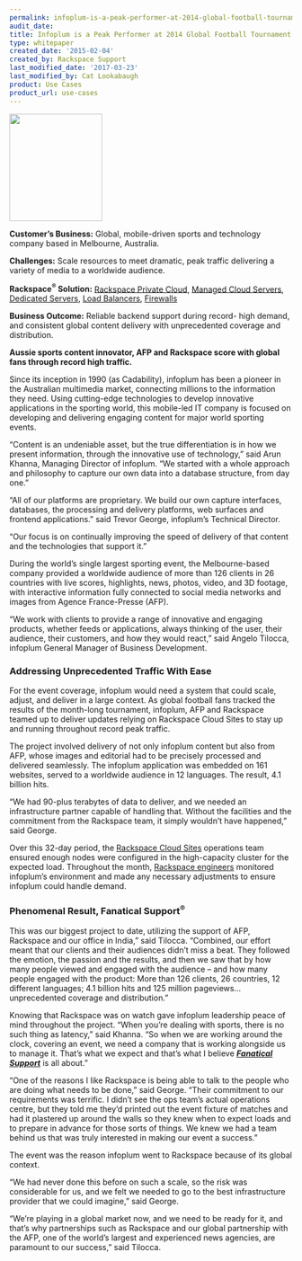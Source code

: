 ```yaml
---
permalink: infoplum-is-a-peak-performer-at-2014-global-football-tournament/
audit_date:
title: Infoplum is a Peak Performer at 2014 Global Football Tournament
type: whitepaper
created_date: '2015-02-04'
created_by: Rackspace Support
last_modified_date: '2017-03-23'
last_modified_by: Cat Lookabaugh
product: Use Cases
product_url: use-cases
---
```


<a href="http://www.infoplum.com/">
   <img src="{% asset_path use-cases/infoplum-is-a-peak-performer-at-2014-global-football-tournament/InfoPlum-logo.png %}" width="165" height="191" />
</a>

**Customer’s Business:** Global, mobile-driven sports and technology company
based in Melbourne, Australia.

**Challenges:** Scale resources to meet dramatic, peak traffic
delivering a variety of media to a worldwide audience.

**Rackspace<sup>&reg;</sup> Solution:** [Rackspace Private
Cloud](http://www.rackspace.com/cloud/private), [Managed Cloud
Servers](http://www.rackspace.com/cloud), [Dedicated
Servers](http://www.rackspace.com/managed-hosting/dedicated-servers),
[Load Balancers](http://www.rackspace.com/cloud/load-balancing),
[Firewalls](http://www.rackspace.com/managed_hosting/services/security/firewalls)

**Business Outcome:** Reliable backend support during record- high
demand, and consistent global content delivery with unprecedented
coverage and distribution.

**Aussie sports content innovator, AFP and Rackspace score with global
fans through record high traffic.**

Since its inception in 1990 (as Cadability), infoplum has been a pioneer
in the Australian multimedia market, connecting millions to the
information they need. Using cutting-edge technologies to develop
innovative applications in the sporting world, this mobile-led IT
company is focused on developing and delivering engaging content for
major world sporting events.

“Content is an undeniable asset, but the true differentiation is in how
we present information, through the innovative use of technology,” said
Arun Khanna, Managing Director of infoplum. “We started with a whole
approach and philosophy to capture our own data into a database
structure, from day one.”

“All of our platforms are proprietary. We build our own capture
interfaces, databases, the processing and delivery platforms, web
surfaces and frontend applications.” said Trevor George, infoplum’s
Technical Director.

“Our focus is on continually improving the speed of delivery of that
content and the technologies that support it.”

During the world’s single largest sporting event, the Melbourne-based
company provided a worldwide audience of more than 126 clients in 26
countries with live scores, highlights, news, photos, video, and 3D
footage, with interactive information fully connected to social media
networks and images from Agence France-Presse (AFP).

“We work with clients to provide a range of innovative and engaging
products, whether feeds or applications, always thinking of the user,
their audience, their customers, and how they would react,” said Angelo
Tilocca, infoplum General Manager of Business Development.

### Addressing Unprecedented Traffic With Ease

For the event coverage, infoplum would need a system that could scale,
adjust, and deliver in a large context. As global football fans tracked
the results of the month-long tournament, infoplum, AFP and Rackspace
teamed up to deliver updates relying on Rackspace Cloud Sites to stay up
and running throughout record peak traffic.

The project involved delivery of not only infoplum content but also from
AFP, whose images and editorial had to be precisely processed and
delivered seamlessly. The infoplum application was embedded on 161
websites, served to a worldwide audience in 12 languages. The result,
4.1 billion hits.

“We had 90-plus terabytes of data to deliver, and we needed an
infrastructure partner capable of handling that. Without the facilities
and the commitment from the Rackspace team, it simply wouldn’t have
happened,” said George.

Over this 32-day period, the [Rackspace Cloud
Sites](http://www.rackspace.com/cloud/sites) operations team ensured
enough nodes were configured in the high-capacity cluster for the
expected load. Throughout the month, [Rackspace
engineers](http://www.rackspace.com/about/) monitored infoplum’s
environment and made any necessary adjustments to ensure infoplum could
handle demand.

### Phenomenal Result, Fanatical Support<sup>&reg;</sup>

This was our biggest project to date, utilizing the support of AFP,
Rackspace and our office in India,” said Tilocca. “Combined, our effort
meant that our clients and their audiences didn’t miss a beat. They
followed the emotion, the passion and the results, and then we saw that
by how many people viewed and engaged with the audience – and how many
people engaged with the product: More than 126 clients, 26 countries, 12
different languages; 4.1 billion hits and 125 million pageviews...
unprecedented coverage and distribution.”

Knowing that Rackspace was on watch gave infoplum leadership peace of
mind throughout the project. “When you’re dealing with sports, there is
no such thing as latency,” said Khanna. “So when we are working around
the clock, covering an event, we need a company that is working
alongside us to manage it. That’s what we expect and that’s what I
believe [***Fanatical Support***](http://www.rackspace.com/about/) is all
about.”

“One of the reasons I like Rackspace is being able to talk to the people
who are doing what needs to be done,” said George. “Their commitment to
our requirements was terrific. I didn’t see the ops team’s actual
operations centre, but they told me they’d printed out the event fixture
of matches and had it plastered up around the walls so they knew when to
expect loads and to prepare in advance for those sorts of things. We
knew we had a team behind us that was truly interested in making our
event a success.”

The event was the reason infoplum went to Rackspace because of its
global context.

“We had never done this before on such a scale, so the risk was
considerable for us, and we felt we needed to go to the best
infrastructure provider that we could imagine,” said George.

“We’re playing in a global market now, and we need to be ready for it,
and that’s why partnerships such as Rackspace and our global partnership
with the AFP, one of the world’s largest and experienced news agencies,
are paramount to our success,” said Tilocca.
